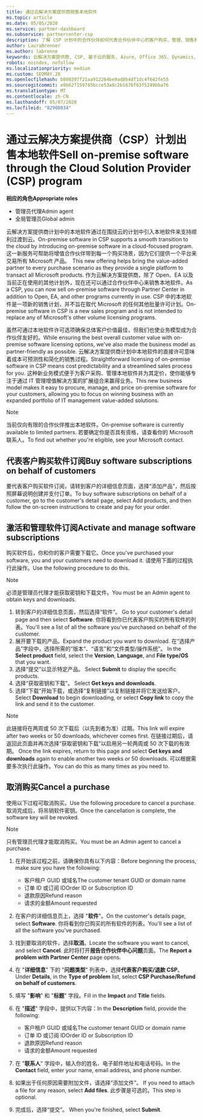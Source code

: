 ```yaml
---
title: 通过云解决方案提供商销售本地软件
ms.topic: article
ms.date: 05/05/2020
ms.service: partner-dashboard
ms.subservice: partnercenter-csp
description: 了解 CSP 计划中的合作伙伴如何代表合作伙伴中心的客户购买、管理、销售和取消本地软件订阅。
author: LauraBrenner
ms.author: labrenne
keywords: 云解决方案提供商, CSP, 基于云的服务, Azure, Office 365, Dynamics, CSP 合作伙伴, 通过云解决方案提供商计划销售, 直接合作伙伴, 直接云解决方案提供商合作伙伴, 间接云解决方案提供商经销商, 直接云解决方案提供商, 间接云解决方案提供商, 直接模式, 间接模式, 间接经销商, 间接提供商, 提供商, 分销商, 云解决方案提供商计划
robots: noindex, nofollow
ms.localizationpriority: medium
ms.custom: SEOMAY.20
ms.openlocfilehash: b808397f21aa912284be9ad8b4df1dc4f642fe55
ms.sourcegitcommit: e9b627159745bcce53a8c2b1676f63f5249bba76
ms.translationtype: MT
ms.contentlocale: zh-CN
ms.lasthandoff: 05/07/2020
ms.locfileid: "82908034"
---
```

# <a name="sell-on-premise-software-through-the-cloud-solution-provider-csp-program"></a><span data-ttu-id="33911-104">通过云解决方案提供商（CSP）计划出售本地软件</span><span class="sxs-lookup"><span data-stu-id="33911-104">Sell on-premise software through the Cloud Solution Provider (CSP) program</span></span>

<span data-ttu-id="33911-105">**相应的角色**</span><span class="sxs-lookup"><span data-stu-id="33911-105">**Appropriate roles**</span></span>

- <span data-ttu-id="33911-106">管理员代理</span><span class="sxs-lookup"><span data-stu-id="33911-106">Admin agent</span></span>
- <span data-ttu-id="33911-107">全局管理员</span><span class="sxs-lookup"><span data-stu-id="33911-107">Global admin</span></span>

<span data-ttu-id="33911-108">云解决方案提供商计划中的本地软件通过在围绕云的计划中引入本地软件来支持顺利过渡到云。</span><span class="sxs-lookup"><span data-stu-id="33911-108">On-premise software in CSP supports a smooth transition to the cloud by introducing on-premise software in a cloud-focused program.</span></span><span data-ttu-id="33911-109">  这一新服务可帮助将增值合作伙伴带到每一个购买场景，因为它们提供一个平台来交易所有 Microsoft 产品。</span><span class="sxs-lookup"><span data-stu-id="33911-109">  This new offering helps bring the value-added partner to every purchase scenario as they provide a single platform to transact all Microsoft products.</span></span> <span data-ttu-id="33911-110">作为云解决方案提供商，除了 Open、EA 以及当前正在使用的其他计划外，现在还可以通过合作伙伴中心来销售本地软件。</span><span class="sxs-lookup"><span data-stu-id="33911-110">As a CSP, you can now sell on-premise software through Partner Center in addition to Open, EA, and other programs currently in use.</span></span> <span data-ttu-id="33911-111">CSP 中的本地软件是一项新的销售计划，并不旨在取代 Microsoft 的任何其他批量许可计划。</span><span class="sxs-lookup"><span data-stu-id="33911-111">On-premise software in CSP is a new sales program and is not intended to replace any of Microsoft's other volume licensing programs.</span></span> 
 
<span data-ttu-id="33911-112">虽然可通过本地软件许可选项确保总体客户价值最佳，但我们也使业务模型成为合作伙伴友好的。</span><span class="sxs-lookup"><span data-stu-id="33911-112">While ensuring the best overall customer value with on-premise software licensing options, we've also made the business model as partner-friendly as possible.</span></span> <span data-ttu-id="33911-113">云解决方案提供商计划中本地软件的直接许可意味着成本可预测性和简化的销售过程。</span><span class="sxs-lookup"><span data-stu-id="33911-113">Straightforward licensing of on-premise software in CSP means cost predictability and a streamlined sales process for you.</span></span> <span data-ttu-id="33911-114">这种新业务模式便于为客户采购、管理本地软件并为其定价，使你能够专注于通过 IT 管理增值解决方案的扩展组合来赢得业务。</span><span class="sxs-lookup"><span data-stu-id="33911-114">This new business model makes it easy to procure, manage, and price on-premise software for your customers, allowing you to focus on winning business with an expanded portfolio of IT management value-added solutions.</span></span> 

>[!NOTE]
><span data-ttu-id="33911-115">当前仅向有限的合作伙伴推出本地软件。</span><span class="sxs-lookup"><span data-stu-id="33911-115">On-premise software is currently available to limited partners.</span></span> <span data-ttu-id="33911-116">若要确定你是否具有资格，请查看你的 Microsoft 联系人。</span><span class="sxs-lookup"><span data-stu-id="33911-116">To find out whether you're eligible, see your Microsoft contact.</span></span> 


## <a name="buy-software-subscriptions-on-behalf-of-customers"></a><span data-ttu-id="33911-117">代表客户购买软件订阅</span><span class="sxs-lookup"><span data-stu-id="33911-117">Buy software subscriptions on behalf of customers</span></span>

<span data-ttu-id="33911-118">要代表客户购买软件订阅，请转到客户的详细信息页面，选择“添加产品”，然后按照屏幕说明创建并支付订单。</span><span class="sxs-lookup"><span data-stu-id="33911-118">To buy software subscriptions on behalf of a customer, go to the customer's detail page, select Add products, and then follow the on-screen instructions to create and pay for your order.</span></span>

## <a name="activate-and-manage-software-subscriptions"></a><span data-ttu-id="33911-119">激活和管理软件订阅</span><span class="sxs-lookup"><span data-stu-id="33911-119">Activate and manage software subscriptions</span></span>

<span data-ttu-id="33911-120">购买软件后，你和你的客户需要下载它。</span><span class="sxs-lookup"><span data-stu-id="33911-120">Once you've purchased your software, you and your customers need to download it.</span></span> <span data-ttu-id="33911-121">请使用下面的过程执行此操作。</span><span class="sxs-lookup"><span data-stu-id="33911-121">Use the following procedure to do this.</span></span> 

>[!NOTE]
><span data-ttu-id="33911-122">必须是管理员代理才能获取密钥和下载文件。</span><span class="sxs-lookup"><span data-stu-id="33911-122">You must be an Admin agent to obtain keys and downloads.</span></span> 

1. <span data-ttu-id="33911-123">转到客户的详细信息页面，然后选择“软件”。 </span><span class="sxs-lookup"><span data-stu-id="33911-123">Go to your customer's detail page and then select **Software**.</span></span> <span data-ttu-id="33911-124">你将看到你已代表客户购买的所有软件的列表。</span><span class="sxs-lookup"><span data-stu-id="33911-124">You'll see a list of all the software you've purchased on behalf of the customer.</span></span> 
2.  <span data-ttu-id="33911-125">展开要下载的产品。</span><span class="sxs-lookup"><span data-stu-id="33911-125">Expand the product you want to download.</span></span> <span data-ttu-id="33911-126">在“选择产品”字段中，选择所需的“版本”、“语言”和“文件类型/操作系统”。    </span><span class="sxs-lookup"><span data-stu-id="33911-126">In the **Select product** field, select the **Version**, **Language**, and **File type/OS** that you want.</span></span> 
3.  <span data-ttu-id="33911-127">选择“提交”以显示特定产品。 </span><span class="sxs-lookup"><span data-stu-id="33911-127">Select **Submit** to display the specific products.</span></span> 
4.  <span data-ttu-id="33911-128">选择“获取密钥和下载”。 </span><span class="sxs-lookup"><span data-stu-id="33911-128">Select **Get keys and downloads**.</span></span> 
5.  <span data-ttu-id="33911-129">选择“下载”开始下载，或选择“复制链接”以复制链接并将它发送给客户。  </span><span class="sxs-lookup"><span data-stu-id="33911-129">Select **Download** to begin downloading, or select **Copy link** to copy the link and send it to the customer.</span></span> 

>[!NOTE]
><span data-ttu-id="33911-130">此链接将在两周或 50 次下载后（以先到者为准）过期。</span><span class="sxs-lookup"><span data-stu-id="33911-130">This link will expire after two weeks or 50 downloads, whichever comes first.</span></span> <span data-ttu-id="33911-131">在链接过期后，请返回此页面并再次选择“获取密钥和下载”以启用另一轮两周或 50 次下载的有效期。 </span><span class="sxs-lookup"><span data-stu-id="33911-131">Once the link expires, return to this page and select **Get keys and downloads** again to enable another two weeks or 50 downloads.</span></span> <span data-ttu-id="33911-132">可以根据需要多次执行此操作。</span><span class="sxs-lookup"><span data-stu-id="33911-132">You can do this as many times as you need to.</span></span> 


## <a name="cancel-a-purchase"></a><span data-ttu-id="33911-133">取消购买</span><span class="sxs-lookup"><span data-stu-id="33911-133">Cancel a purchase</span></span>
<span data-ttu-id="33911-134">使用以下过程可取消购买。</span><span class="sxs-lookup"><span data-stu-id="33911-134">Use the following procedure to cancel a purchase.</span></span> <span data-ttu-id="33911-135">取消完成后，将吊销软件密钥。</span><span class="sxs-lookup"><span data-stu-id="33911-135">Once the cancellation is complete, the software key will be revoked.</span></span> 

>[!NOTE]
><span data-ttu-id="33911-136">只有管理员代理才能取消购买。</span><span class="sxs-lookup"><span data-stu-id="33911-136">You must be an Admin agent to cancel a purchase.</span></span> 

1.  <span data-ttu-id="33911-137">在开始该过程之前，请确保你具有以下内容：</span><span class="sxs-lookup"><span data-stu-id="33911-137">Before beginning the process, make sure you have the following:</span></span> 
    -   <span data-ttu-id="33911-138">客户租户 GUID 或域名</span><span class="sxs-lookup"><span data-stu-id="33911-138">The customer tenant GUID or domain name</span></span>
    -   <span data-ttu-id="33911-139">订单 ID 或订阅 ID</span><span class="sxs-lookup"><span data-stu-id="33911-139">Order ID or Subscription ID</span></span>
    -   <span data-ttu-id="33911-140">退款原因</span><span class="sxs-lookup"><span data-stu-id="33911-140">Refund reason</span></span>
    -   <span data-ttu-id="33911-141">请求的金额</span><span class="sxs-lookup"><span data-stu-id="33911-141">Amount requested</span></span>

2.  <span data-ttu-id="33911-142">在客户的详细信息页上，选择 "**软件**"。</span><span class="sxs-lookup"><span data-stu-id="33911-142">On the customer's details page, select **Software**.</span></span> <span data-ttu-id="33911-143">你将看到你已购买的所有软件的列表。</span><span class="sxs-lookup"><span data-stu-id="33911-143">You'll see a list of all the software you've purchased.</span></span> 

3.  <span data-ttu-id="33911-144">找到要取消的软件，选择**取消**。</span><span class="sxs-lookup"><span data-stu-id="33911-144">Locate the software you want to cancel, and select **Cancel**.</span></span> <span data-ttu-id="33911-145">此时将打开**报告合作伙伴中心问题**页面。</span><span class="sxs-lookup"><span data-stu-id="33911-145">The **Report a problem with Partner Center** page opens.</span></span> 

4.  <span data-ttu-id="33911-146">在 "**详细信息**" 下的 "**问题类型**" 列表中，选择**代表客户购买/退款 CSP**。</span><span class="sxs-lookup"><span data-stu-id="33911-146">Under **Details**, in the **Type of problem** list, select **CSP Purchase/Refund on behalf of customers**.</span></span>

5.  <span data-ttu-id="33911-147">填写 "**影响**" 和 "**标题**" 字段。</span><span class="sxs-lookup"><span data-stu-id="33911-147">Fill in the **Impact** and **Title** fields.</span></span> 

6.  <span data-ttu-id="33911-148">在 "**描述**" 字段中，提供以下内容：</span><span class="sxs-lookup"><span data-stu-id="33911-148">In the **Description** field, provide the following:</span></span> 
    -   <span data-ttu-id="33911-149">客户租户 GUID 或域名</span><span class="sxs-lookup"><span data-stu-id="33911-149">The customer tenant GUID or domain name</span></span>
    -   <span data-ttu-id="33911-150">订单 ID 或订阅 ID</span><span class="sxs-lookup"><span data-stu-id="33911-150">Order ID or Subscription ID</span></span>
    -   <span data-ttu-id="33911-151">退款原因</span><span class="sxs-lookup"><span data-stu-id="33911-151">Refund reason</span></span>
    -   <span data-ttu-id="33911-152">请求的金额</span><span class="sxs-lookup"><span data-stu-id="33911-152">Amount requested</span></span>

7.  <span data-ttu-id="33911-153">在 "**联系人**" 字段中，输入你的姓名、电子邮件地址和电话号码。</span><span class="sxs-lookup"><span data-stu-id="33911-153">In the **Contact** field, enter your name, email address, and phone number.</span></span> 

8.  <span data-ttu-id="33911-154">如果出于任何原因需要附加文件，请选择“添加文件”。 </span><span class="sxs-lookup"><span data-stu-id="33911-154">If you need to attach a file for any reason, select **Add files**.</span></span> <span data-ttu-id="33911-155">此步骤是可选的。</span><span class="sxs-lookup"><span data-stu-id="33911-155">This step is optional.</span></span> 

9.  <span data-ttu-id="33911-156">完成后，选择“提交”。 </span><span class="sxs-lookup"><span data-stu-id="33911-156">When you're finished, select **Submit**.</span></span>